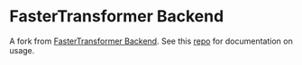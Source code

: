 # FasterTransformer Backend

A fork from [FasterTransformer Backend](https://github.com/triton-inference-server/fastertransformer_backend). See this [repo](https://github.com/melli-labs/another-llm) for documentation on usage.